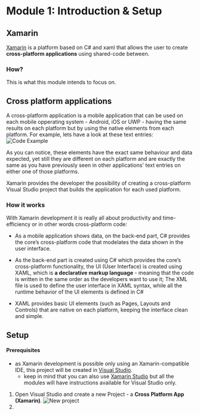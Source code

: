 # Module 1: Introduction & Setup

## Xamarin
[Xamarin](https://www.xamarin.com/) is a platform based on C# and xaml that allows the user to create **cross-platform applications** using shared-code between.


### How? 
This is what this module intends to focus on.

## Cross platform applications
A cross-platform application is a mobile application that can be used on each mobile opperating system - Android, iOS or UWP - having the same results on each platform but by using the native elements from each platform.
For example, lets have a look at these text entries:
![Code Example](https://github.com/microsoft-dx/xamarin-fundamentals-ui/blob/master/Images/xamarin-entry.png?raw=true)

As you can notice, these elements have the exact same behaviour and data expected, yet still they are different on each platform and are exactly the same as you have previously seen in other applications' text entries on either one of those platforms.

Xamarin provides the developer the possibility of creating a cross-platform Visual Studio project that builds the application for each used platform.

### How it works
With Xamarin development it is really all about productivity and time-efficiency or in other words cross-platform code:

- As a mobile application shows data, on the back-end part, C# provides the core’s cross-platform code that modelates the data shown in the user interface.
- As the back-end part is created using C# which provides the core’s cross-platform functionality, the UI (User Interface) is created using XAML, which is **a declarative markup language** - meaning that the code is written in the same order as the developers want to use it;
The XML file is used to define the user interface in XAML syntax,  while all  the  runtime  behavior  of  the  UI  elements  is  defined  in  C#

- XAML provides basic UI elements (such as Pages, Layouts and Controls) that are native on each platform, keeping the interface clean and simple.


## Setup

#### Prerequisites
- as Xamarin development is possible only using an Xamarin-compatible IDE, this project will be created in [Visual Studio](https://www.visualstudio.com/).
    - keep in mind that you can also use [Xamarin Studio](https://developer.xamarin.com/guides/cross-platform/xamarin-studio/) but all the modules will have instructions available for Visual Studio only.

1. Open Visual Studio and create a new Project - a __Cross Platform App (Xamarin)__.
![New project](https://github.com/microsoft-dx/xamarin-fundamentals-ui/blob/master/Images/new-project.PNG?raw=true)
2. 
